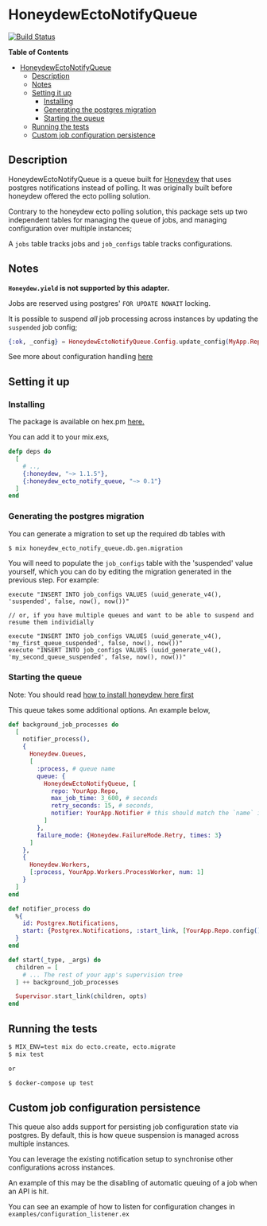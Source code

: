 # HoneydewEctoNotifyQueue

[![Build Status](https://travis-ci.org/aspett/honeydew-ecto-notify-queue.svg?branch=master)](https://travis-ci.org/aspett/honeydew-ecto-notify-queue)

<!-- markdown-toc start - Don't edit this section. Run M-x markdown-toc-refresh-toc -->
**Table of Contents**

- [HoneydewEctoNotifyQueue](#honeydewectonotifyqueue)
    - [Description](#description)
    - [Notes](#notes)
    - [Setting it up](#setting-it-up)
        - [Installing](#installing)
        - [Generating the postgres migration](#generating-the-postgres-migration)
        - [Starting the queue](#starting-the-queue)
    - [Running the tests](#running-the-tests)
    - [Custom job configuration persistence](#custom-job-configuration-persistence)

<!-- markdown-toc end -->

## Description

HoneydewEctoNotifyQueue is a queue built for [Honeydew](https://github.com/koudelka/honeydew) that uses postgres notifications
instead of polling. It was originally built before honeydew offered the ecto polling solution.

Contrary to the honeydew ecto polling solution, this package sets up two independent tables for managing
the queue of jobs, and managing configuration over multiple instances;

A `jobs` table tracks jobs and `job_configs` table tracks configurations.

## Notes

**`Honeydew.yield` is not supported by this adapter.**

Jobs are reserved using postgres' `FOR UPDATE NOWAIT` locking.

It is possible to suspend _all_ job processing across instances by updating the `suspended` job config;

```elixir
{:ok, _config} = HoneydewEctoNotifyQueue.Config.update_config(MyApp.Repo, "suspended", "true")
```

See more about configuration handling [here](#custom-job-configuration-persistence)

## Setting it up

### Installing
The package is available on hex.pm [here.](https://hex.pm/packages/honeydew_ecto_notify_queue)

You can add it to your mix.exs,

```elixir
defp deps do
  [
    # ..,
    {:honeydew, "~> 1.1.5"},
    {:honeydew_ecto_notify_queue, "~> 0.1"}
  ]
end
```

### Generating the postgres migration

You can generate a migration to set up the required db tables with

```bash
$ mix honeydew_ecto_notify_queue.db.gen.migration
```

You will need to populate the `job_configs` table with the 'suspended' value yourself, which you can do by editing the migration generated in the previous step. For example:

```
execute "INSERT INTO job_configs VALUES (uuid_generate_v4(), 'suspended', false, now(), now())"

// or, if you have multiple queues and want to be able to suspend and resume them individially

execute "INSERT INTO job_configs VALUES (uuid_generate_v4(), 'my_first_queue_suspended', false, now(), now())"
execute "INSERT INTO job_configs VALUES (uuid_generate_v4(), 'my_second_queue_suspended', false, now(), now())"
```


### Starting the queue

Note: You should read [how to install honeydew here first](https://github.com/koudelka/honeydew)

This queue takes some additional options. An example below,

```elixir
def background_job_processes do
  [
    notifier_process(),
    {
      Honeydew.Queues,
      [
        :process, # queue name
        queue: {
          HoneydewEctoNotifyQueue, [
            repo: YourApp.Repo,
            max_job_time: 3_600, # seconds
            retry_seconds: 15, # seconds,
            notifier: YourApp.Notifier # this should match the `name` in `notifier_process` below
          ]
        },
        failure_mode: {Honeydew.FailureMode.Retry, times: 3}
      ]
    },
    {
      Honeydew.Workers,
      [:process, YourApp.Workers.ProcessWorker, num: 1]
    }
  ]
end

def notifier_process do
  %{
    id: Postgrex.Notifications,
    start: {Postgrex.Notifications, :start_link, [YourApp.Repo.config() ++ [name: YourApp.Notifier]]}
  }
end

def start(_type, _args) do
  children = [
    # ... The rest of your app's supervision tree
  ] ++ background_job_processes

  Supervisor.start_link(children, opts)
end
```

## Running the tests

```bash
$ MIX_ENV=test mix do ecto.create, ecto.migrate
$ mix test

or

$ docker-compose up test
```

## Custom job configuration persistence
This queue also adds support for persisting job configuration state via postgres.
By default, this is how queue suspension is managed across multiple instances.

You can leverage the existing notification setup to synchronise other configurations
across instances.

An example of this may be the disabling of automatic queuing of a job when an API is hit.

You can see an example of how to listen for configuration changes in
`examples/configuration_listener.ex`
